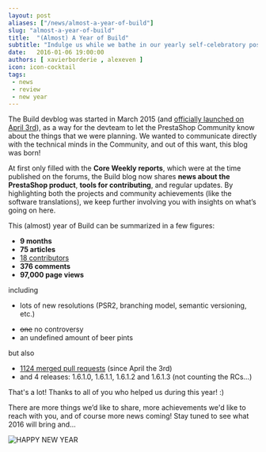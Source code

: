 ```yaml
---
layout: post
aliases: ["/news/almost-a-year-of-build"]
slug: "almost-a-year-of-build"
title:  "(Almost) A Year of Build"
subtitle: "Indulge us while we bathe in our yearly self-celebratory post"
date:   2016-01-06 19:00:00
authors: [ xavierborderie , alexeven ]
icon: icon-cocktail
tags:
 - news
 - review
 - new year
---
```


The Build devblog was started in March 2015 (and [officially launched on April 3rd](http://build.prestashop.com/news/welcome/)), as a way for the devteam to let the PrestaShop Community know about the things that we were planning.
We wanted to communicate directly with the technical minds in the Community, and out of this want, this blog was born!

At first only filled with the **Core Weekly reports**, which were at the time published on the forums, the Build blog now shares **news about the PrestaShop product**, **tools for contributing**, and regular updates. By highlighting both the projects and community achievements (like the software translations), we keep further involving you with insights on what’s going on here.

This (almost) year of Build can be summarized in a few figures:

* **9 months**
* **75 articles**
* [18 contributors](http://build.prestashop.com/about/)
* **376 comments**
* **97,000 page views**

including

* lots of new resolutions (PSR2, branching model, semantic versioning, etc.)
* <p style="margin-bottom:0;"><strike>one</strike> no controversy</p>
* an undefined amount of beer pints

but also

* [1124 merged pull requests](https://github.com/PrestaShop/PrestaShop/pulls?utf8=%E2%9C%93&q=is%3Apr+merged%3A2015-04-03..2015-12-31) (since April the 3rd)
* and 4 releases: 1.6.1.0, 1.6.1.1, 1.6.1.2 and 1.6.1.3 (not counting the RCs…)

That's a lot!
Thanks to all of you who helped us during this year! :)

There are more things we’d like to share, more achievements we'd like to reach with you, and of course more news coming! Stay tuned to see what 2016 will bring and...

![HAPPY NEW YEAR](/assets/images/2016/01/build_new_year.png)

